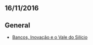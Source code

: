 16/11/2016
----------

## General
* [Bancos, Inovação e o Vale do Silício](http://hipsters.tech/bancos-inovacao-e-o-vale-do-silicio-hipsters-18/)
